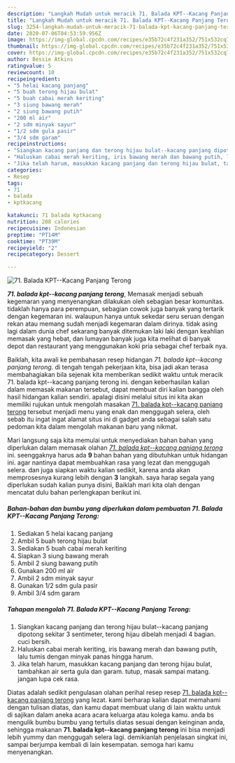 ```yaml
---
description: "Langkah Mudah untuk meracik 71. Balada KPT--Kacang Panjang Terong yang mudah"
title: "Langkah Mudah untuk meracik 71. Balada KPT--Kacang Panjang Terong yang mudah"
slug: 3254-langkah-mudah-untuk-meracik-71-balada-kpt-kacang-panjang-terong-yang-mudah
date: 2020-07-06T04:53:59.956Z
image: https://img-global.cpcdn.com/recipes/e35b72c4f231a352/751x532cq70/71-balada-kpt-kacang-panjang-terong-foto-resep-utama.jpg
thumbnail: https://img-global.cpcdn.com/recipes/e35b72c4f231a352/751x532cq70/71-balada-kpt-kacang-panjang-terong-foto-resep-utama.jpg
cover: https://img-global.cpcdn.com/recipes/e35b72c4f231a352/751x532cq70/71-balada-kpt-kacang-panjang-terong-foto-resep-utama.jpg
author: Bessie Atkins
ratingvalue: 5
reviewcount: 10
recipeingredient:
- "5 helai kacang panjang"
- "5 buah terong hijau bulat"
- "5 buah cabai merah keriting"
- "3 siung bawang merah"
- "2 siung bawang putih"
- "200 ml air"
- "2 sdm minyak sayur"
- "1/2 sdm gula pasir"
- "3/4 sdm garam"
recipeinstructions:
- "Siangkan kacang panjang dan terong hijau bulat--kacang panjang dipotong sekitar 3 sentimeter, terong hijau dibelah menjadi 4 bagian. cuci bersih."
- "Haluskan cabai merah keriting, iris bawang merah dan bawang putih, lalu tumis dengan minyak panas hingga harum."
- "Jika telah harum, masukkan kacang panjang dan terong hijau bulat, tambahkan air serta gula dan garam. tutup, masak sampai matang. jangan lupa cek rasa."
categories:
- Resep
tags:
- 71
- balada
- kptkacang

katakunci: 71 balada kptkacang 
nutrition: 208 calories
recipecuisine: Indonesian
preptime: "PT14M"
cooktime: "PT39M"
recipeyield: "2"
recipecategory: Dessert

---
```



![71. Balada KPT--Kacang Panjang Terong](https://img-global.cpcdn.com/recipes/e35b72c4f231a352/751x532cq70/71-balada-kpt-kacang-panjang-terong-foto-resep-utama.jpg)

<b><i>71. balada kpt--kacang panjang terong</i></b>, Memasak menjadi sebuah kegemaran yang menyenangkan dilakukan oleh sebagian besar komunitas. tidaklah hanya para perempuan, sebagian cowok juga banyak yang tertarik dengan kegemaran ini. walaupun hanya untuk sekedar seru seruan dengan rekan atau memang sudah menjadi kegemaran dalam dirinya. tidak asing lagi dalam dunia chef sekarang banyak ditemukan laki laki dengan keahlian memasak yang hebat, dan lumayan banyak juga kita melihat di banyak depot dan restaurant yang menggunakan koki pria sebagai chef terbaik nya.



Baiklah, kita awali ke pembahasan resep hidangan <i>71. balada kpt--kacang panjang terong</i>. di tengah tengah pekerjaan kita, bisa jadi akan terasa membahagiakan bila sejenak kita memberikan sedikit waktu untuk meracik 71. balada kpt--kacang panjang terong ini. dengan keberhasilan kalian dalam memasak makanan tersebut, dapat membuat diri kalian bangga oleh hasil hidangan kalian sendiri. apalagi disini melalui situs ini kita akan memiliki rujukan untuk mengolah masakan <u>71. balada kpt--kacang panjang terong</u> tersebut menjadi menu yang enak dan menggugah selera, oleh sebab itu ingat ingat alamat situs ini di gadget anda sebagai salah satu pedoman kita dalam mengolah makanan baru yang nikmat.


Mari langsung saja kita memulai untuk menyediakan bahan bahan yang diperlukan dalam memasak olahan <u><i>71. balada kpt--kacang panjang terong</i></u> ini. seenggaknya harus ada <b>9</b> bahan bahan yang dibutuhkan untuk hidangan ini. agar nantinya dapat membuahkan rasa yang lezat dan menggugah selera. dan juga siapkan waktu kalian sedikit, karena anda akan memprosesnya kurang lebih dengan <b>3</b> langkah. saya harap segala yang diperlukan sudah kalian punya disini, Baiklah mari kita olah dengan mencatat dulu bahan perlengkapan berikut ini.

<!--inarticleads1-->

##### Bahan-bahan dan bumbu yang diperlukan dalam pembuatan 71. Balada KPT--Kacang Panjang Terong:

1. Sediakan 5 helai kacang panjang
1. Ambil 5 buah terong hijau bulat
1. Sediakan 5 buah cabai merah keriting
1. Siapkan 3 siung bawang merah
1. Ambil 2 siung bawang putih
1. Gunakan 200 ml air
1. Ambil 2 sdm minyak sayur
1. Gunakan 1/2 sdm gula pasir
1. Ambil 3/4 sdm garam




<!--inarticleads2-->

##### Tahapan mengolah 71. Balada KPT--Kacang Panjang Terong:

1. Siangkan kacang panjang dan terong hijau bulat--kacang panjang dipotong sekitar 3 sentimeter, terong hijau dibelah menjadi 4 bagian. cuci bersih.
1. Haluskan cabai merah keriting, iris bawang merah dan bawang putih, lalu tumis dengan minyak panas hingga harum.
1. Jika telah harum, masukkan kacang panjang dan terong hijau bulat, tambahkan air serta gula dan garam. tutup, masak sampai matang. jangan lupa cek rasa.




Diatas adalah sedikit pengulasan olahan perihal resep resep <u>71. balada kpt--kacang panjang terong</u> yang lezat. kami berharap kalian dapat memahami dengan tulisan diatas, dan kamu dapat membuat ulang di lain waktu untuk di sajikan dalam aneka acara acara keluarga atau kolega kamu. anda bs mengulik bumbu bumbu yang tertulis diatas sesuai dengan keinginan anda, sehingga makanan <b>71. balada kpt--kacang panjang terong</b> ini bisa menjadi lebih yummy dan menggugah selera lagi. demikianlah penjelasan singkat ini, sampai berjumpa kembali di lain kesempatan. semoga hari kamu menyenangkan.
